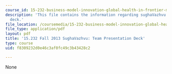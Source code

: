 ```yaml
---
course_id: 15-232-business-model-innovation-global-health-in-frontier-markets-fall-2013
description: 'This file contains the information regarding sughaVazhvu: team presentation
  deck.'
file_location: /coursemedia/15-232-business-model-innovation-global-health-in-frontier-markets-fall-2013/f8309232d0e46c3af0fc49c3b43428c2_MIT15_232F13_t5_presentatn.pdf
file_type: application/pdf
layout: pdf
title: '15.232 Fall 2013 SughaVazhvu: Team Presentation Deck'
type: course
uid: f8309232d0e46c3af0fc49c3b43428c2

---
```

None